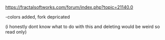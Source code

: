 https://fractalsoftworks.com/forum/index.php?topic=21140.0

-colors added, fork depricated

(i honestly dont know what to do with this and deleting would be weird so read only)
